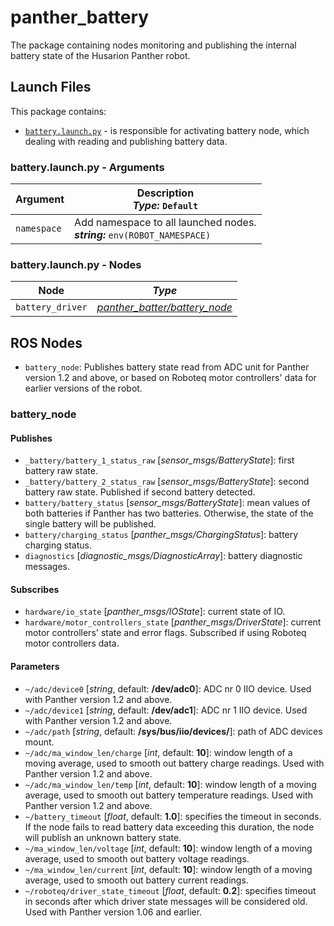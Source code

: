 # panther_battery

The package containing nodes monitoring and publishing the internal battery state of the Husarion Panther robot.

## Launch Files

This package contains:

- [`battery.launch.py`](#batterylaunchpy---arguments) - is responsible for activating battery node, which dealing with reading and publishing battery data.

### battery.launch.py - Arguments

| Argument    | Description <br/> ***Type:*** `Default`                                         |
| ----------- | ------------------------------------------------------------------------------- |
| `namespace` | Add namespace to all launched nodes. <br/> ***string:*** `env(ROBOT_NAMESPACE)` |

### battery.launch.py - Nodes

| Node            | *Type*                             |
| ---------------- | ---------------------------------- |
| `battery_driver` | [*panther_batter/battery_node*](.) |

## ROS Nodes

- `battery_node`: Publishes battery state read from ADC unit for Panther version 1.2 and above, or based on Roboteq motor controllers' data for earlier versions of the robot.

### battery_node

#### Publishes

[//]: # (ROS_API_NODE_PUBLISHERS_START)

- `_battery/battery_1_status_raw` [*sensor_msgs/BatteryState*]: first battery raw state.
- `_battery/battery_2_status_raw` [*sensor_msgs/BatteryState*]: second battery raw state. Published if second battery detected.
- `battery/battery_status` [*sensor_msgs/BatteryState*]: mean values of both batteries if Panther has two batteries. Otherwise, the state of the single battery will be published.
- `battery/charging_status` [*panther_msgs/ChargingStatus*]: battery charging status.
- `diagnostics` [*diagnostic_msgs/DiagnosticArray*]: battery diagnostic messages.

#### Subscribes

- `hardware/io_state` [*panther_msgs/IOState*]: current state of IO.
- `hardware/motor_controllers_state` [*panther_msgs/DriverState*]: current motor controllers' state and error flags. Subscribed if using Roboteq motor controllers data.

#### Parameters

- `~/adc/device0` [*string*, default: **/dev/adc0**]: ADC nr 0 IIO device. Used with Panther version 1.2 and above.
- `~/adc/device1` [*string*, default: **/dev/adc1**]: ADC nr 1 IIO device. Used with Panther version 1.2 and above.
- `~/adc/path` [*string*, default: **/sys/bus/iio/devices/**]: path of ADC devices mount.
- `~/adc/ma_window_len/charge` [*int*, default: **10**]: window length of a moving average, used to smooth out battery charge readings. Used with Panther version 1.2 and above.
- `~/adc/ma_window_len/temp` [*int*, default: **10**]: window length of a moving average, used to smooth out battery temperature readings. Used with Panther version 1.2 and above.
- `~/battery_timeout` [*float*, default: **1.0**]: specifies the timeout in seconds. If the node fails to read battery data exceeding this duration, the node will publish an unknown battery state.
- `~/ma_window_len/voltage` [*int*, default: **10**]: window length of a moving average, used to smooth out battery voltage readings.
- `~/ma_window_len/current` [*int*, default: **10**]: window length of a moving average, used to smooth out battery current readings.
- `~/roboteq/driver_state_timeout` [*float*, default: **0.2**]: specifies timeout in seconds after which driver state messages will be considered old. Used with Panther version 1.06 and earlier.
